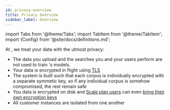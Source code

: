 ```yaml
---
id: privacy-overview
title: Privacy Overview
sidebar_label: Overview
---
```


import Tabs from '@theme/Tabs';
import TabItem from '@theme/TabItem';
import {Config} from '@site/docs/definitions.md';

At <Config v="names.company"/>, we treat your data with the utmost privacy:
* The data you upload and the searches you and your users perform are not used to train <Config v="names.product"/>'s models.
* Your data is encrypted in flight using [TLS](tls)
* The <Config v="names.product"/> system is built such that each corpus is individually encrypted with a separate symmetic key, so if any individual corpus is somehow compromised, the rest remain safe
* You data is encrypted on disk and [Scale plan users](https://vectara.com/pricing/) can even [bring their own encryption keys](encryption)
* All customer instances are isolated from one another
